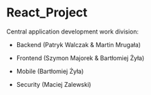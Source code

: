 # React_Project
Central application development work division:

- Backend (Patryk Walczak & Martin Mrugała)

- Frontend (Szymon Majorek & Bartłomiej Żyła)

- Mobile (Bartłomiej Żyła)

- Security (Maciej Zalewski)